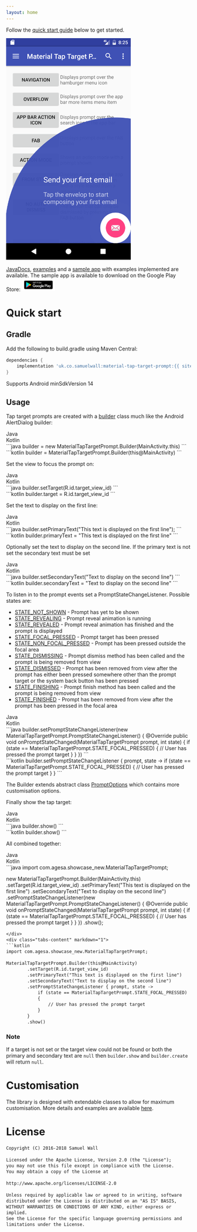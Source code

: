 ```yaml
---
layout: home
---
```

<!--
  ~ Copyright (C) 2018 Samuel Wall
  ~
  ~ Licensed under the Apache License, Version 2.0 (the "License");
  ~ you may not use this file except in compliance with the License.
  ~ You may obtain a copy of the License at
  ~
  ~ http://www.apache.org/licenses/LICENSE-2.0
  ~
  ~ Unless required by applicable law or agreed to in writing, software
  ~ distributed under the License is distributed on an "AS IS" BASIS,
  ~ WITHOUT WARRANTIES OR CONDITIONS OF ANY KIND, either express or implied.
  ~ See the License for the specific language governing permissions and
  ~ limitations under the License.
  -->

Follow the [quick start guide](#quick-start) below to get started.

[![FAB Example](assets/example_FAB.png)](examples#View)

[JavaDocs](javadocs), [examples](examples) and a [sample app](https://github.com/sjwall/MaterialTapTargetPrompt/tree/master/sample/src/main/java/uk/co/samuelwall/materialtaptargetprompt/sample) with examples implemented are available.
The sample app is available to download on the Google Play Store:
<a href='https://play.google.com/store/apps/details?id=com.agesa.showcase_new.sample&utm_source=global_co&utm_medium=prtnr&utm_content=Mar2515&utm_campaign=PartBadge&pcampaignid=MKT-Other-global-all-co-prtnr-py-PartBadge-Mar2515-1'><img alt='Get it on Google Play' style='max-width:90px' src='assets/play_store.png'/></a>

# Quick start

## Gradle

Add the following to build.gradle using Maven Central:

```groovy
dependencies {
    implementation 'uk.co.samuelwall:material-tap-target-prompt:{{ site.github.latest_release.tag_name | remove_first: "v" }}'
}
```
Supports Android minSdkVersion 14

## Usage

Tap target prompts are created with a [builder](javadocs/uk/co/samuelwall/materialtaptargetprompt/MaterialTapTargetPrompt.Builder.html) class much like the Android AlertDialog builder:

<div class="tabs">
<div class="tabs-titles">
<div class="tabs-title">
    Java
</div>
<div class="tabs-title">
    Kotlin
</div>
</div>
<div class="tabs-content" markdown="1">
```java
builder = new MaterialTapTargetPrompt.Builder(MainActivity.this)
```
</div>
<div class="tabs-content" markdown="1">
```kotlin
builder = MaterialTapTargetPrompt.Builder(this@MainActivity)
```
</div>
</div>

Set the view to focus the prompt on:
<div class="tabs">
<div class="tabs-titles">
<div class="tabs-title">
    Java
</div>
<div class="tabs-title">
    Kotlin
</div>
</div>
<div class="tabs-content" markdown="1">
```java
builder.setTarget(R.id.target_view_id)
```
</div>
<div class="tabs-content" markdown="1">
```kotlin
builder.target = R.id.target_view_id
```
</div>
</div>

Set the text to display on the first line:

<div class="tabs">
<div class="tabs-titles">
<div class="tabs-title">
    Java
</div>
<div class="tabs-title">
    Kotlin
</div>
</div>
<div class="tabs-content" markdown="1">
```java
builder.setPrimaryText("This text is displayed on the first line");
```
</div>
<div class="tabs-content" markdown="1">
```kotlin
builder.primaryText = "This text is displayed on the first line"
```
</div>
</div>

Optionally set the text to display on the second line. If the primary text is not set the secondary text must be set

<div class="tabs">
<div class="tabs-titles">
<div class="tabs-title">
    Java
</div>
<div class="tabs-title">
    Kotlin
</div>
</div>
<div class="tabs-content" markdown="1">
```java
builder.setSecondaryText("Text to display on the second line")
```
</div>
<div class="tabs-content" markdown="1">
```kotlin
builder.secondaryText = "Text to display on the second line"
```
</div>
</div>

To listen in to the prompt events set a PromptStateChangeListener.
Possible states are:
* [STATE_NOT_SHOWN](javadocs/uk/co/samuelwall/materialtaptargetprompt/MaterialTapTargetPrompt.html#STATE_NOT_SHOWN) - Prompt has yet to be shown
* [STATE_REVEALING](javadocs/uk/co/samuelwall/materialtaptargetprompt/MaterialTapTargetPrompt.html#STATE_REVEALING) - Prompt reveal animation is running
* [STATE_REVEALED](javadocs/uk/co/samuelwall/materialtaptargetprompt/MaterialTapTargetPrompt.html#STATE_REVEALED) - Prompt reveal animation has finished and the prompt is displayed
* [STATE_FOCAL_PRESSED](javadocs/uk/co/samuelwall/materialtaptargetprompt/MaterialTapTargetPrompt.html#STATE_FOCAL_PRESSED) - Prompt target has been pressed
* [STATE_NON_FOCAL_PRESSED](javadocs/uk/co/samuelwall/materialtaptargetprompt/MaterialTapTargetPrompt.html#STATE_NON_FOCAL_PRESSED) - Prompt has been pressed outside the focal area
* [STATE_DISMISSING](javadocs/uk/co/samuelwall/materialtaptargetprompt/MaterialTapTargetPrompt.html#STATE_DISMISSING) - Prompt dismiss method has been called and the prompt is being removed from view
* [STATE_DISMISSED](javadocs/uk/co/samuelwall/materialtaptargetprompt/MaterialTapTargetPrompt.html#STATE_DISMISSED) - Prompt has been removed from view after the prompt has either been pressed somewhere other than the prompt target or the system back button has been pressed
* [STATE_FINISHING](javadocs/uk/co/samuelwall/materialtaptargetprompt/MaterialTapTargetPrompt.html#STATE_FINISHING) - Prompt finish method has been called and the prompt is being removed from view
* [STATE_FINISHED](javadocs/uk/co/samuelwall/materialtaptargetprompt/MaterialTapTargetPrompt.html#STATE_FINISHED) - Prompt has been removed from view after the prompt has been pressed in the focal area

<div class="tabs">
<div class="tabs-titles">
<div class="tabs-title">
    Java
</div>
<div class="tabs-title">
    Kotlin
</div>
</div>
<div class="tabs-content" markdown="1">
```java
builder.setPromptStateChangeListener(new MaterialTapTargetPrompt.PromptStateChangeListener()
        {
            @Override
            public void onPromptStateChanged(MaterialTapTargetPrompt prompt, int state)
            {
                if (state == MaterialTapTargetPrompt.STATE_FOCAL_PRESSED)
                {
                    // User has pressed the prompt target
                }
            }
        })
```
</div>
<div class="tabs-content" markdown="1">
```kotlin
builder.setPromptStateChangeListener { prompt, state ->
    if (state == MaterialTapTargetPrompt.STATE_FOCAL_PRESSED)
    {
        // User has pressed the prompt target
    }
}
```
</div>
</div>

The Builder extends abstract class [PromptOptions](javadocs/uk/co/samuelwall/materialtaptargetprompt/extras/PromptOptions.html) which contains more customisation options.

Finally show the tap target:

<div class="tabs">
<div class="tabs-titles">
<div class="tabs-title">
    Java
</div>
<div class="tabs-title">
    Kotlin
</div>
</div>
<div class="tabs-content" markdown="1">
```java
builder.show()
```
</div>
<div class="tabs-content" markdown="1">
```kotlin
builder.show()
```
</div>
</div>

All combined together:

<div class="tabs">
<div class="tabs-titles">
<div class="tabs-title">
    Java
</div>
<div class="tabs-title">
    Kotlin
</div>
</div>
<div class="tabs-content" markdown="1">
```java
import com.agesa.showcase_new.MaterialTapTargetPrompt;

new MaterialTapTargetPrompt.Builder(MainActivity.this)
        .setTarget(R.id.target_view_id)
        .setPrimaryText("This text is displayed on the first line")
        .setSecondaryText("Text to display on the second line")
        .setPromptStateChangeListener(new MaterialTapTargetPrompt.PromptStateChangeListener()
        {
            @Override
            public void onPromptStateChanged(MaterialTapTargetPrompt prompt, int state)
            {
                if (state == MaterialTapTargetPrompt.STATE_FOCAL_PRESSED)
                {
                    // User has pressed the prompt target
                }
            }
        })
        .show();
```
</div>
<div class="tabs-content" markdown="1">
```kotlin
import com.agesa.showcase_new.MaterialTapTargetPrompt;

MaterialTapTargetPrompt.Builder(this@MainActivity)
        .setTarget(R.id.target_view_id)
        .setPrimaryText("This text is displayed on the first line")
        .setSecondaryText("Text to display on the second line")
        .setPromptStateChangeListener { prompt, state ->
            if (state == MaterialTapTargetPrompt.STATE_FOCAL_PRESSED)
            {
                // User has pressed the prompt target
            }
        }
        .show()
```
</div>
</div>

### Note

If a target is not set or the target view could not be found or both the primary and secondary text are `null` then `builder.show` and `builder.create` will return `null`.

# Customisation

The library is designed with extendable classes to allow for maximum customisation. More details and examples are available [here](customisation).

# License
    Copyright (C) 2016-2018 Samuel Wall

    Licensed under the Apache License, Version 2.0 (the "License");
    you may not use this file except in compliance with the License.
    You may obtain a copy of the License at

    http://www.apache.org/licenses/LICENSE-2.0

    Unless required by applicable law or agreed to in writing, software
    distributed under the License is distributed on an "AS IS" BASIS,
    WITHOUT WARRANTIES OR CONDITIONS OF ANY KIND, either express or implied.
    See the License for the specific language governing permissions and
    limitations under the License.
